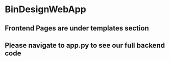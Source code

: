 ﻿# BinDesignWebApp

## Frontend Pages are under templates section

## Please navigate to app.py to see our full backend code
 
